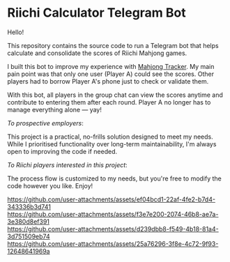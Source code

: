 # Riichi Calculator Telegram Bot
Hello!

This repository contains the source code to run a Telegram bot that helps calculate and consolidate the scores of Riichi Mahjong games.

I built this bot to improve my experience with [Mahjong Tracker](https://mahjongtracker.com/). My main pain point was that only one user (Player A) could see the scores. Other players had to borrow Player A's phone just to check or validate them.

With this bot, all players in the group chat can view the scores anytime and contribute to entering them after each round. Player A no longer has to manage everything alone — yay!

_To prospective employers_:  

This project is a practical, no-frills solution designed to meet my needs. While I prioritised functionality over long-term maintainability, I'm always open to improving the code if needed.

_To Riichi players interested in this project_:  

The process flow is customized to my needs, but you're free to modify the code however you like. Enjoy!

https://github.com/user-attachments/assets/ef04bcd1-22af-4fe2-b7d4-343336b3d741  
https://github.com/user-attachments/assets/f3e7e200-2074-46b8-ae7a-3e380d8ef391  
https://github.com/user-attachments/assets/d239dbb8-f549-4b18-81a4-3d751509eb74  
https://github.com/user-attachments/assets/25a76296-3f8e-4c72-9f93-12648641969a
